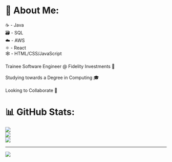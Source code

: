# 💫 About Me:
☕️ - Java <br>🗃️ - SQL<br>☁️ - AWS<br>⚛️ - React<br>🕸 - HTML/CSS/JavaScript<br><br>Trainee Software Engineer @ Fidelity Investments 🏦<br><br>Studying towards a Degree in Computing 🎓<br><br>Looking to Collaborate 🤝


# 📊 GitHub Stats:
![](https://github-readme-stats.vercel.app/api?username=EzLeezy&theme=onedark&hide_border=false&include_all_commits=true&count_private=true)<br/>
![](https://github-readme-streak-stats.herokuapp.com/?user=EzLeezy&theme=onedark&hide_border=false)<br/>
![](https://github-readme-stats.vercel.app/api/top-langs/?username=EzLeezy&theme=onedark&hide_border=false&include_all_commits=true&count_private=true&layout=compact)

---
[![](https://visitcount.itsvg.in/api?id=EzLeezy&icon=0&color=7)](https://visitcount.itsvg.in)
